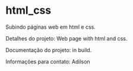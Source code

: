 html_css
========
Subindo páginas web em html e css.


Detalhes do projeto: Web page with html and css.

Documentação do projeto: in build.

Informações para contato: Adilson
